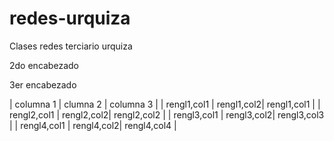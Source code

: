 # redes-urquiza
Clases redes terciario urquiza

2do encabezado


3er encabezado


| columna 1 | clumna 2 | columna 3 |
| rengl1,col1 | rengl1,col2| rengl1,col1 |
| rengl2,col1 | rengl2,col2| rengl2,col2 |
| rengl3,col1 | rengl3,col2| rengl3,col3 |
| rengl4,col1 | rengl4,col2| rengl4,col4 |

